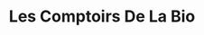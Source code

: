 ---
title: "Les Comptoirs De La Bio"
url: /marseille/les-comptoirs-de-la-bio/
shop: Lebensmittel
---